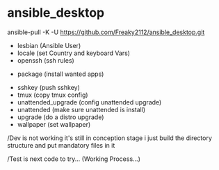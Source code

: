 # ansible_desktop

ansible-pull -K -U https://github.com/Freaky2112/ansible_desktop.git

+ lesbian (Ansible User)
+ locale (set Country and keyboard Vars)
+ openssh (ssh rules)

- package (install wanted apps)

+ sshkey (push sshkey)
+ tmux (copy tmux config)
+ unattended_upgrade (config unattended upgrade)
+ unattended (make sure unattended is install)
+ upgrade (do a distro upgrade)
+ wallpaper (set wallpaper)

/Dev is not working it's still in conception stage i just build the directory structure and put mandatory files in it

/Test is next code to try... (Working Process...)
